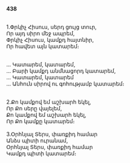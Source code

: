 **438**

\
1.Փրկիչ Հիսուս, սերդ ցույց տուր,\
Որ այդ սիրո մեջ ապրեմ,\
Փրկիչ Հիսուս, կամքդ հայտնիր,\
Որ հավետ այն կատարեմ։

\
 ... Կատարեմ, կատարեմ,\
 ... Բարի կամքդ անմնացորդ կատարեմ,\
 ... Կատարեմ, կատարեմ\
 ... Անհուն սիրով ու գոհությամբ կատարեմ։

\
2.Քո կամքով եմ աշխարհ եկել,\
Որ Քո սերը վայելեմ,\
Քո կամքով եմ աշխարհ եկել,\
Որ Քո կամքը կատարեմ։\
\
3.Օրհնյալ Տերս, փառքիդ համար\
Անձս պիտի ուրանամ,\
Օրհնյալ Տերս, փառքիդ համար\
Կամքդ պիտի կատարեմ։
